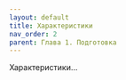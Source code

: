 ```yaml
---
layout: default
title: Характеристики
nav_order: 2
parent: Глава 1. Подготовка
---
```


Характеристики...